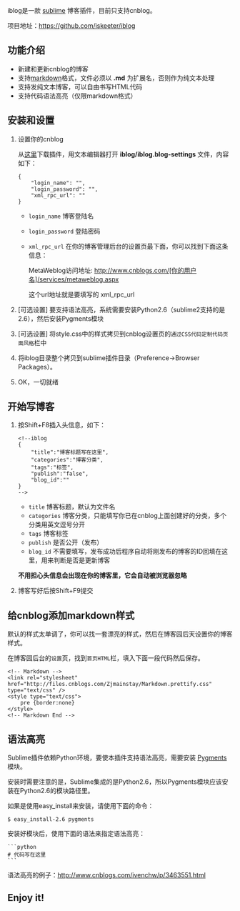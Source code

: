 <!--iblog
{
    "title":"Sublime Text博客插件 --- iblog",
    "categories":"编码与实践",
    "tags":"Python",
    "publish":"true",
    "blog_id":"3463550"
}
-->

iblog是一款 [sublime](http://www.sublimetext.com/ "一款很酷的快平台免费文本编辑器") 博客插件，目前只支持cnblog。

项目地址：<https://github.com/iskeeter/iblog>

功能介绍
---------

* 新建和更新cnblog的博客
* 支持[markdown](http://wowubuntu.com/markdown/)格式，文件必须以 **.md** 为扩展名，否则作为纯文本处理
* 支持发纯文本博客，可以自由书写HTML代码
* 支持代码语法高亮（仅限markdown格式）


安装和设置
----------

1.  设置你的cnblog

    从[这里](https://github.com/iskeeter/iblog)下载插件，用文本编辑器打开 **iblog/iblog.blog-settings** 文件，内容如下：

    ```
    {
        "login_name": "",
        "login_password": "",
        "xml_rpc_url": ""
    }
    ```

    *   `login_name` 博客登陆名
    *   `login_password` 登陆密码
    *   `xml_rpc_url` 在你的博客管理后台的设置页最下面，你可以找到下面这条信息：
        
        MetaWeblog访问地址: http://www.cnblogs.com/[你的用户名]/services/metaweblog.aspx
    
        这个url地址就是要填写的 xml_rpc_url
    
2.  [可选设置] 要支持语法高亮，系统需要安装Python2.6（sublime2支持的是2.6），然后安装Pygments模块
3.  [可选设置] 将style.css中的样式拷贝到cnblog设置页的`通过CSS代码定制代码页面风格`栏中
4.  将iblog目录整个拷贝到sublime插件目录（Preference->Browser Packages）。
5.  OK，一切就绪


开始写博客
----------

1.  按Shift+F8插入头信息，如下：

    ```
    <!--iblog
    {
        "title":"博客标题写在这里",
        "categories":"博客分类",
        "tags":"标签",
        "publish":"false",
        "blog_id":""
    }
    -->
    ```
    
    * `title` 博客标题，默认为文件名
    * `categories` 博客分类，只能填写你已在cnblog上面创建好的分类，多个分类用英文逗号分开
    * `tags` 博客标签
    * `publish` 是否公开（发布）
    * `blog_id` 不需要填写，发布成功后程序自动将刚发布的博客的ID回填在这里，用来判断是否是更新博客

    **不用担心头信息会出现在你的博客里，它会自动被浏览器忽略**

2.  博客写好后按Shift+F9提交  


给cnblog添加markdown样式
------------------------

默认的样式太单调了，你可以找一套漂亮的样式，然后在博客园后天设置你的博客样式。

在博客园后台的``设置``页，找到``首页HTML``栏，填入下面一段代码然后保存。

    <!-- Markdown -->
    <link rel="stylesheet" href="http://files.cnblogs.com/Zjmainstay/Markdown.prettify.css" type="text/css" />
    <style type="text/css">
        pre {border:none}
    </style>
    <!-- Markdown End -->

语法高亮
----------

Sublime插件依赖Python环境，要使本插件支持语法高亮，需要安装 [Pygments](http://pygments.org/ "Python语法高亮模块") 模块。

安装时需要注意的是，Sublime集成的是Python2.6，所以Pygments模块应该安装在Python2.6的模块路径里。

如果是使用easy_install来安装，请使用下面的命令：

    $ easy_install-2.6 pygments

安装好模块后，使用下面的语法来指定语法高亮：

    ```python
    # 代码写在这里
    ```

语法高亮的例子：<http://www.cnblogs.com/ivenchw/p/3463551.html>


Enjoy it!
----------









